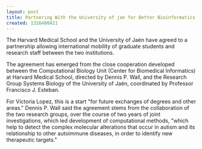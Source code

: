 ```yaml
---
layout: post
title: Partnering With the University of jan for Better Bioinformatics
created: 1326400421
---
```

The Harvard Medical School and the University of Jaén have agreed to a partnership allowing international mobility of graduate students and research staff between the two institutions.

The agreement has emerged from the close cooperation developed between the Computational Biology Unit (Center for Biomedical Informatics) at Harvard Medical School, directed by Dennis P. Wall, and the Research Group Systems Biology of the University of Jaén, coordinated by Professor Francisco J. Esteban. 

For Victoria Lopez, this is a start "for future exchanges of degrees and other areas." Dennis P. Wall said the agreement stems from the collaboration of the two research groups, over the course of two years of joint investigations, which led development of computational methods,  "which help to detect the complex molecular alterations that occur in autism and its relationship to other autoimmune diseases, in order to identify new therapeutic targets."
